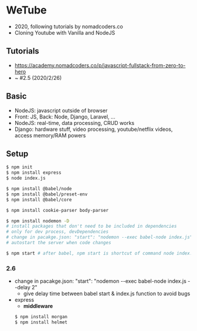 # WeTube
- 2020, following tutorials by nomadcoders.co
- Cloning Youtube with Vanilla and NodeJS

## Tutorials
- https://academy.nomadcoders.co/p/javascript-fullstack-from-zero-to-hero
- ~ #2.5 (2020/2/26)

## Basic 
- NodeJS: javascript outside of browser
- Front: JS, Back: Node, Django, Laravel, ...
- NodeJS: real-time, data processing, CRUD works
- Django: hardware stuff, video processing, youtube/netflix videos, access memory/RAM powers

## Setup
```bash
$ npm init
$ npm install express
$ node index.js

$ npm install @babel/node
$ npm install @babel/preset-env
$ npm install @babel/core

$ npm install cookie-parser body-parser

$ npm install nodemon -D
# install packages that don't need to be included in dependencies
# only for dev process, devDependencies
# change in pacakge.json: "start": "nodemon --exec babel-node index.js",
# autostart the server when code changes

$ npm start # after babel, npm start is shortcut of command node index.js
```

### 2.6
- change in pacakge.json: "start": "nodemon --exec babel-node index.js --delay 2"
    - give delay time between babel start & index.js function to avoid bugs
- express
    - **middleware**
    ```bash
    $ npm install morgan
    $ npm install helmet
    ```